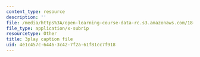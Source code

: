 ```yaml
---
content_type: resource
description: ''
file: /media/https%3A/open-learning-course-data-rc.s3.amazonaws.com/18-03sc-differential-equations-fall-2011/4e1c457c64463c427f2a61f81cc7f918_3ejfkMHr_DE.srt
file_type: application/x-subrip
resourcetype: Other
title: 3play caption file
uid: 4e1c457c-6446-3c42-7f2a-61f81cc7f918
---
```

